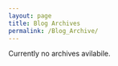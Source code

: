 ```yaml
---
layout: page
title: Blog Archives
permalink: /Blog_Archive/
---
```


Currently no archives avilabile.
<!--<ul>
  {% for post in site.posts %}
    <li>
      <a href="{{ post.url }}">August</a>
    </li>
  {% endfor %}
</ul>-->

<!--
Some information about you!

### More Information

A place to include any other types of information that you'd like to include about yourself.

### Contact me

[email@domain.com](mailto:email@domain.com)
-->

